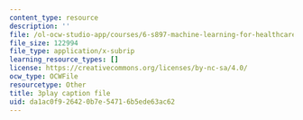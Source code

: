 ```yaml
---
content_type: resource
description: ''
file: /ol-ocw-studio-app/courses/6-s897-machine-learning-for-healthcare-spring-2019/da1ac0f926420b7e54716b5ede63ac62_gRkUhg9Wb-I.srt
file_size: 122994
file_type: application/x-subrip
learning_resource_types: []
license: https://creativecommons.org/licenses/by-nc-sa/4.0/
ocw_type: OCWFile
resourcetype: Other
title: 3play caption file
uid: da1ac0f9-2642-0b7e-5471-6b5ede63ac62
---
```

